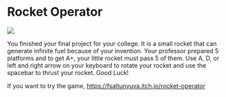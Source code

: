 # Rocket Operator

![](https://github.com/fsaltunyuva/RocketOperator/blob/main/Image-Gifs/rocketoperatoroptimized.gif)

You finished your final project for your college. It is a small rocket that can generate infinite fuel because of your invention. Your professor prepared 5 platforms and to get A+, your little rocket must pass 5 of them. Use A, D, or left and right arrow on your keyboard to rotate your rocket and use the spacebar to thrust your rocket. Good Luck!

If you want to try the game, https://fsaltunyuva.itch.io/rocket-operator
